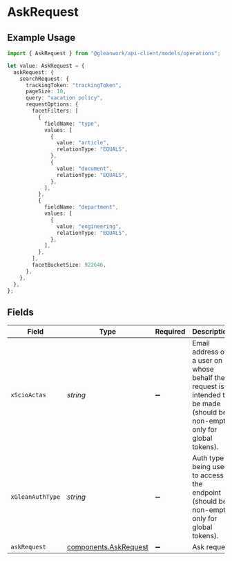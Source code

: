 # AskRequest

## Example Usage

```typescript
import { AskRequest } from "@gleanwork/api-client/models/operations";

let value: AskRequest = {
  askRequest: {
    searchRequest: {
      trackingToken: "trackingToken",
      pageSize: 10,
      query: "vacation policy",
      requestOptions: {
        facetFilters: [
          {
            fieldName: "type",
            values: [
              {
                value: "article",
                relationType: "EQUALS",
              },
              {
                value: "document",
                relationType: "EQUALS",
              },
            ],
          },
          {
            fieldName: "department",
            values: [
              {
                value: "engineering",
                relationType: "EQUALS",
              },
            ],
          },
        ],
        facetBucketSize: 922646,
      },
    },
  },
};
```

## Fields

| Field                                                                                                                    | Type                                                                                                                     | Required                                                                                                                 | Description                                                                                                              |
| ------------------------------------------------------------------------------------------------------------------------ | ------------------------------------------------------------------------------------------------------------------------ | ------------------------------------------------------------------------------------------------------------------------ | ------------------------------------------------------------------------------------------------------------------------ |
| `xScioActas`                                                                                                             | *string*                                                                                                                 | :heavy_minus_sign:                                                                                                       | Email address of a user on whose behalf the request is intended to be made (should be non-empty only for global tokens). |
| `xGleanAuthType`                                                                                                         | *string*                                                                                                                 | :heavy_minus_sign:                                                                                                       | Auth type being used to access the endpoint (should be non-empty only for global tokens).                                |
| `askRequest`                                                                                                             | [components.AskRequest](../../models/components/askrequest.md)                                                           | :heavy_minus_sign:                                                                                                       | Ask request                                                                                                              |